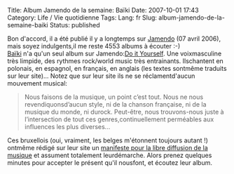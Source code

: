 Title: Album Jamendo de la semaine: Baïki
Date: 2007-10-01 17:43
Category: Life / Vie quotidienne
Tags:
Lang: fr
Slug: album-jamendo-de-la-semaine-baiki
Status: published

Bon d'accord, il a été publié il y a longtemps sur [Jamendo](\%22http://www.jamendo.com/\%22) (07 avril 2006), mais soyez indulgents,il me reste 4553 albums à écouter :-)  
[Baïki](\%22http://www.baiki.be/\%22) n'a qu'un seul album sur Jamendo:[Do it Yourself](\%22http://www.jamendo.com/fr/album/1604/\%22). Une voixmasculine très limpide, des rythmes rock/world music très entrainants. Ilschantent en polonais, en espagnol, en français, en anglais (les textes sontmême traduits sur leur site)... Notez que sur leur site ils ne se réclamentd'aucun mouvement musical:

> Nous faisons de la musique, un point c’est tout. Nous ne nous revendiquonsd’aucun style, ni de la chanson française, ni de la musique du monde, ni durock. Peut-être, nous trouvons-nous juste à l’intersection de tout ces genres,continuellement perméables aux influences les plus diverses...

Ces bruxellois (oui, vraiment, les belges m'étonnent toujours autant !) ontmême rédigé sur leur site un [manifeste pour la libre diffusion de la musique](\%22http://www.baiki.be/index.php?option=com_content&task=view&id=211&Itemid=41&lang=fr\%22) et assument totalement leurdémarche. Alors prenez quelques minutes pour accepter le présent qu'il nousfont, et écoutez leur album.
